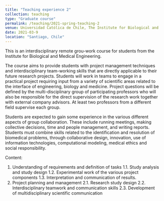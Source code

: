 ```yaml
---
title: "Teaching experience 2"
collection: teaching
type: "Graduate course"
permalink: /teaching/2021-spring-teaching-2
venue: Universidad Católica de Chile, The Institute for Biological and Medical Engineering"
date: 2021-03-9
location: "Santiago, Chile"
---
```


This is an interdisciplinary remote grou-work course for students from the Institute for Biological and Medical Engineering.

The course aims to provide students with project management techniques and interdisciplinary team-working
skills that are directly applicable to their future research projects. Students will work in teams to
engage in a practical project requiring input from a variety of scientific areas related to the interface
of engineering, biology and medicine. Project questions will be defined by the multi-disciplinary group of
participating professors who will also be responsible for the direct supervision of the research work
together with external company advisors. At least two professors from a different field supervise each
group.

Students are expected to gain some experience in the various different aspects of group collaboration.
These include running meetings, making collective decisions, time and people management, and writing
reports. Students must combine skills related to the identification and resolution of biomedical problems,
through collaborative design, innovation, use of information technologies, computational modeling, medical
ethics and social responsibility.

Content: 
1. Understanding of requirements and definition of tasks 
1.1. Study analysis and study design
1.2. Experimental work of the various project components
1.3. Interpretation and communication of results.
2. Project planning and management 
2.1. Research study design
2.2. Interdisciplinary teamwork and communication skills
2.3. Development of multidisciplinary scientific communication
